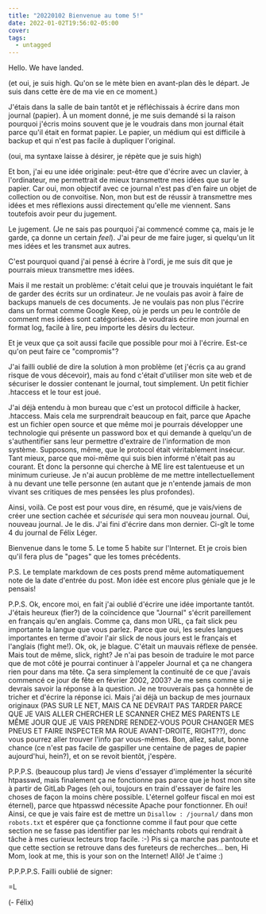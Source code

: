 ```yaml
---
title: "20220102 Bienvenue au tome 5!"
date: 2022-01-02T19:56:02-05:00
cover:
tags:
  - untagged
---
```


Hello. We have landed.

(et oui, je suis high. Qu'on se le mète bien en avant-plan dès le départ. Je suis dans cette ère de ma vie en
ce moment.)

J'étais dans la salle de bain tantôt et je réfléchissais à écrire dans mon journal (papier). À un moment
donné, je me suis demandé si la raison pourquoi j'écris moins souvent que je le voudrais dans mon journal
était parce qu'il était en format papier. Le papier, un médium qui est difficile à backup et qui n'est pas
facile à dupliquer l'original.

(oui, ma syntaxe laisse à désirer, je répète que je suis high)

Et bon, j'ai eu une idée originale: peut-être que d'écrire avec un clavier, à l'ordinateur, me permettrait de
mieux transmettre mes idées que sur le papier. Car oui, mon objectif avec ce journal n'est pas d'en faire un
objet de collection ou de convoitise. Non, mon but est de réussir à transmettre mes idées et mes réflexions
aussi directement qu'elle me viennent. Sans toutefois avoir peur du jugement.

Le jugement. (Je ne sais pas pourquoi j'ai commencé comme ça, mais je le garde, ça donne un certain *feel*).
J'ai peur de me faire juger, si quelqu'un lit mes idées et les transmet aux autres.

C'est pourquoi quand j'ai pensé à écrire à l'ordi, je me suis dit que je pourrais mieux transmettre mes idées.

Mais il me restait un problème: c'était celui que je trouvais inquiétant le fait de garder des écrits sur un
ordinateur. Je ne voulais pas avoir à faire de backups manuels de ces documents. Je ne voulais pas non plus
l'écrire dans un format comme Google Keep, où je perds un peu le contrôle de comment mes idées sont
catégorisées. Je voudrais écrire mon journal en format log, facile à lire, peu importe les désirs du lecteur.

Et je veux que ça soit aussi facile que possible pour moi à l'écrire. Est-ce qu'on peut faire ce "compromis"?

J'ai failli oublié de dire la solution à mon problème (et j'écris ça au grand risque de vous décevoir), mais
au fond c'était d'utiliser mon site web et de sécuriser le dossier contenant le journal, tout simplement. Un
petit fichier .htaccess et le tour est joué.

J'ai déjà entendu à mon bureau que c'est un protocol difficile à hacker, .htaccess. Mais cela me surprendrait beaucoup en
fait, parce que Apache est un fichier open source et que même moi je pourrais développer une technologie qui
présente un password box et qui demande à quelqu'un de s'authentifier sans leur permettre d'extraire de
l'information de mon système. Supposons, même, que le protocol était véritablement insécur. Tant mieux, parce
que moi-même qui suis bien informé n'était pas au courant. Et donc la personne qui cherche à ME lire est
talentueuse et un minimum curieuse. Je n'ai aucun problème de me mettre intellectuellement à nu devant une
telle personne (en autant que je n'entende jamais de mon vivant ses critiques de mes pensées les plus
profondes).

Ainsi, voilà. Ce post est pour vous dire, en résumé, que je vais/viens de créer une section cachée et
_sécurisée_ qui sera mon nouveau journal. Oui, nouveau journal. Je le dis. J'ai fini d'écrire dans mon
dernier. Ci-gît le tome 4 du journal de Félix Léger.

Bienvenue dans le tome 5. Le tome 5 habite sur l'Internet. Et je crois bien qu'il fera plus de "pages" que les
tomes précédents.

P.S. Le template markdown de ces posts prend même automatiquement note de la date d'entrée du post. Mon idée
est encore plus géniale que je le pensais!

P.P.S. Ok, encore moi, en fait j'ai oublié d'écrire une idée importante tantôt. J'étais heureux (fier?) de la coïncidence
que "Journal" s'écrit pareillement en français qu'en anglais. Comme ça, dans mon URL, ça fait slick peu
importante la langue que vous parlez. Parce que oui, les seules langues importantes en terme d'avoir l'air
slick de nous jours est le français et l'anglais (fight me!). Ok, ok, je blague. C'était un mauvais réflexe de
pensée. Mais tout de même, slick, right? Je n'ai pas besoin de traduire le mot parce que de mot côté je
pourrai continuer à l'appeler Journal et ça ne changera rien pour dans ma tête. Ça sera simplement la
continuité de ce que j'avais commencé ce jour de fête en février 2002, 2003? Je me sens comme si je devrais
savoir la réponse à la question. Je ne trouverais pas ça honnête de tricher et d'écrire la réponse ici. Mais
j'ai déjà un backup de mes journaux originaux (PAS SUR LE NET, MAIS CA NE DEVRAIT PAS TARDER PARCE QUE JE VAIS
ALLER CHERCHER LE SCANNER CHEZ MES PARENTS LE MÊME JOUR QUE JE VAIS PRENDRE RENDEZ-VOUS POUR CHANGER MES PNEUS
ET FAIRE INSPECTER MA ROUE AVANT-DROITE, RIGHT??), donc vous pourrez aller trouver l'info par vous-mêmes. Bon,
allez, salut, bonne chance (ce n'est pas facile de gaspiller une centaine de pages de papier aujourd'hui,
hein?), et on se revoit bientôt, j'espère.

P.P.P.S. (beaucoup plus tard) Je viens d'essayer d'implémenter la sécurité htpasswd, mais finalement ça ne
fonctionne pas parce que je host mon site à partir de GitLab Pages (eh oui, toujours en train d'essayer de
faire les choses de façon la moins chère possible. L'éternel golfeur fiscal en moi est éternel), parce que
htpasswd nécessite Apache pour fonctionner. Eh oui! Ainsi, ce que je vais faire est de mettre un `Disallow :
/journal/` dans mon `robots.txt` et espérer que ça fonctionne comme il faut pour que cette section ne se fasse
pas identifier par les méchants robots qui rendrait à tâche à mes curieux lecteurs trop facile. :-) Pis si ça
marche pas pantoute et que cette section se retrouve dans des fureteurs de recherches... ben, Hi Mom, look at
me, this is your son on the Internet! Allô! Je t'aime :)

P.P.P.P.S. Failli oublié de signer:

=L

(- Félix)
